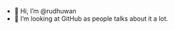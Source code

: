 - 👋 Hi, I’m @rudhuwan
- 💞️ I’m looking at GitHub as people talks about it a lot.

<!---
rudhuwan/rudhuwan is a ✨ special ✨ repository because its `README.md` (this file) appears on your GitHub profile.
You can click the Preview link to take a look at your changes.
--->
